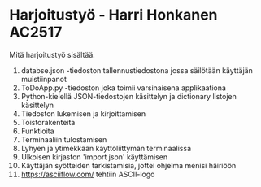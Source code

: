 # Harjoitustyö - Harri Honkanen AC2517

Mitä harjoitustyö sisältää:
1. databse.json -tiedoston tallennustiedostona jossa säilötään käyttäjän muistiinpanot
2. ToDoApp.py -tiedoston joka toimii varsinaisena applikaationa
3. Python-kielellä JSON-tiedostojen käsittelyn ja dictionary listojen käsittelyn
4. Tiedoston lukemisen ja kirjoittamisen
5. Toistorakenteita
6. Funktioita
7. Terminaaliin tulostamisen
8. Lyhyen ja ytimekkään käyttöliittymän terminaalissa
9. Ulkoisen kirjaston 'import json' käyttämisen
10. Käyttäjän syötteiden tarkistamisia, jottei ohjelma menisi häiriöön
11. https://asciiflow.com/ tehtiin ASCII-logo
